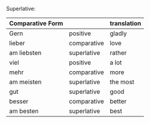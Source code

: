 Superlative:

| Comparative Form |             | translation |
| ---------------- | ----------- | ----------- |
| Gern             | positive    | gladly      |
| lieber           | comparative | love        |
| am liebsten      | superlative | rather      |
| viel             | positive    | a lot       |
| mehr             | comparative | more        |
| am meisten       | superlative | the most    |
| gut              | superlative | good        |
| besser           | comparative | better      |
| am besten        | superlative | best        |

